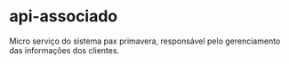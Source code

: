 # api-associado
Micro serviço do sistema pax primavera, responsável pelo gerenciamento das informações dos clientes.
